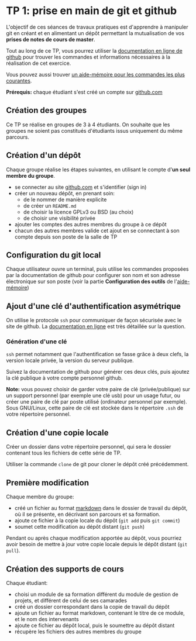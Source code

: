 # TP 1: prise en main de git et github

L'objectif de ces séances de travaux pratiques est d'apprendre à manipuler git en créant et en alimentant un dépôt permettant la mutualisation de vos **prises de notes de cours de master**.

Tout au long de ce TP, vous pourrez utiliser la [documentation en ligne de github](https://help.github.com/en#dotcom) pour trouver les commandes et informations nécessaires à la réalisation de cet exercice.

Vous pouvez aussi trouver [un aide-mémoire pour les commandes les plus courantes](https://training.github.com/).

**Prérequis:** chaque étudiant s'est créé un compte sur [github.com](https://github.com)


## Création des groupes

Ce TP se réalise en groupes de 3 à 4 étudiants. On souhaite que les groupes ne soient pas constitués d'étudiants issus uniquement du même parcours.


## Création d'un dépôt 

Chaque groupe réalise les étapes suivantes, en utilisant le compte d'**un seul membre du groupe**.

* se connecter au site [github.com](https://github.com) et s'identifier (sign in)
* créer un nouveau dépôt, en prenant soin:
  * de le nommer de manière explicite
  * de créer un `README.md` 
  * de choisir la licence GPLv3 ou BSD (au choix)
  * de choisir une visibilité privée
* ajouter les comptes des autres membres du groupe à ce dépôt
* chacun des autres membres valide cet ajout en se connectant à son compte depuis son poste de la salle de TP


## Configuration du git local

Chaque utilisateur ouvre un terminal, puis utilise les commandes proposées par la documentation de github pour configurer son nom et son adresse électronique sur son poste (voir la partie **Configuration des outils** de l'[aide-mémoire](https://training.github.com/downloads/fr/github-git-cheat-sheet/#configuration-des-outils))


## Ajout d'une clé d'authentification asymétrique

On utilise le protocole `ssh` pour communiquer de façon sécurisée avec le site de github. La [documentation en ligne](https://help.github.com/en/articles/connecting-to-github-with-ssh) est très détaillée sur la question. 

### Génération d'une clé

`ssh` permet notamment que l'authentification se fasse grâce à deux clefs, la version locale privée, la version du serveur publique. 

Suivez la documentation de github pour générer ces deux clés, puis ajoutez la clé publique à votre compte personnel github.

**Note:** vous pouvez choisir de garder votre paire de clé (privée/publique) sur un support personnel (par exemple une clé usb) pour un usage futur, ou créer une paire de clé par poste utilisé (ordinateur personnel par exemple). Sous GNU/Linux, cette paire de clé est stockée dans le répertoire `.ssh` de votre répertoire personnel.

## Création d'une copie locale

Créer un dossier dans votre répertoire personnel, qui sera le dossier contenant tous les fichiers de cette série de TP.

Utiliser la commande `clone` de git pour cloner le dépôt créé précédemment.

## Première modification

Chaque membre du groupe:

* créé un fichier au format [markdown](https://guides.github.com/features/mastering-markdown/) dans le dossier de travail du dépôt, où il se présente, en décrivant son parcours et sa formation.
* ajoute ce fichier à la copie locale du dépôt (`git add` puis `git commit`)
* soumet cette modification au dépôt distant (`git push`)

Pendant ou après chaque modification apportée au dépôt, vous pourriez avoir besoin de mettre à jour votre copie locale depuis le dépôt distant (`git pull`).


## Création des supports de cours 

Chaque étudiant:
* choisi un module de sa formation différent du module de gestion de projets, et différent de celui de ses camarades
* créé un dossier correspondant dans la copie de travail du dépôt
* ajoute un fichier au format markdown, contenant le titre de ce module, et le nom des intervenants
* ajoute ce fichier au dépôt local, puis le soumettre au dépôt distant
* récupère les fichiers des autres membres du groupe









